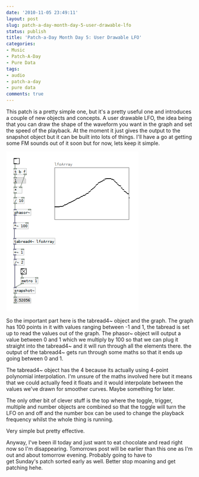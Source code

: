 ```yaml
---
date: '2010-11-05 23:49:11'
layout: post
slug: patch-a-day-month-day-5-user-drawable-lfo
status: publish
title: 'Patch-a-Day Month Day 5: User Drawable LFO'
categories:
- Music
- Patch-A-Day
- Pure Data
tags:
- audio
- patch-a-day
- pure data
comments: true
---
```


This patch is a pretty simple one, but it's a pretty useful one and introduces a couple of new objects and concepts. A user drawable LFO, the idea being that you can draw the shape of the waveform you want in the graph and set the speed of the playback. At the moment it just gives the output to the snapshot object but it can be built into lots of things. I'll have a go at getting some FM sounds out of it soon but for now, lets keep it simple.



![User Drawable LFO](/a/2010-11-05-patch-a-day-month-day-5-user-drawable-lfo/05-DrawableLFO.png)

So the important part here is the tabread4~ object and the graph. The graph has 100 points in it with values ranging between -1 and 1, the tabread is set up to read the values out of the graph. The phasor~ object will output a value between 0 and 1 which we multiply by 100 so that we can plug it straight into the tabread4~ and it will run through all the elements there. the output of the tabread4~ gets run through some maths so that it ends up going between 0 and 1.

The tabread4~ object has the 4 because its actually using 4-point polynomial interpolation. I'm unsure of the maths involved here but it means that we could actually feed it floats and it would interpolate between the values we've drawn for smoother curves. Maybe something for later.

The only other bit of clever stuff is the top where the toggle, trigger, multiple and number objects are combined so that the toggle will turn the LFO on and off and the number box can be used to change the playback frequency whilst the whole thing is running.

Very simple but pretty effective.

Anyway, I've been ill today and just want to eat chocolate and read right now so I'm disappearing. Tomorrows post will be earlier than this one as I'm out and about tomorrow evening. Probably going to have to get Sunday's patch sorted early as well. Better stop moaning and get patching hehe.
